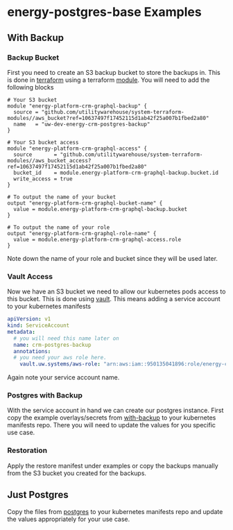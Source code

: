 # energy-postgres-base Examples

## With Backup
### Backup Bucket

First you need to create an S3 backup bucket to store the backups in. This is done in [terraform](https://github.com/utilitywarehouse/terraform/) using a terraform [module](https://github.com/utilitywarehouse/system-terraform-modules/tree/main/aws_bucket_access). You will need to add the following blocks

``` hcl
# Your S3 bucket
module "energy-platform-crm-graphql-backup" {
  source = "github.com/utilitywarehouse/system-terraform-modules//aws_bucket?ref=10637497f17452115d1ab42f25a007b1fbed2a80"
  name   = "uw-dev-energy-crm-postgres-backup"
}

# Your S3 bucket access
module "energy-platform-crm-graphql-access" {
  source       = "github.com/utilitywarehouse/system-terraform-modules//aws_bucket_access?ref=10637497f17452115d1ab42f25a007b1fbed2a80"
  bucket_id    = module.energy-platform-crm-graphql-backup.bucket.id
  write_access = true
}

# To output the name of your bucket
output "energy-platform-crm-graphql-bucket-name" {
  value = module.energy-platform-crm-graphql-backup.bucket
}

# To output the name of your role
output "energy-platform-crm-graphql-role-name" {
  value = module.energy-platform-crm-graphql-access.role
}
```

Note down the name of your role and bucket since they will be used later.

### Vault Access

Now we have an S3 bucket we need to allow our kubernetes pods access to this bucket. This is done using [vault](https://www.vaultproject.io/). This means adding a service account to your kubernetes manifests

``` yaml
apiVersion: v1
kind: ServiceAccount
metadata:
  # you will need this name later on
  name: crm-postgres-backup
  annotations:
  # you need your aws role here.
    vault.uw.systems/aws-role: "arn:aws:iam::950135041896:role/energy-crm-postgres-backup-bucket-rw"
```

Again note your service account name.

### Postgres with Backup

With the service account in hand we can create our postgres instance. First copy the example overlays/secrets from [with-backup](./with-backup) to your kubernetes manifests repo. There you will need to update the values for you specific use case.

### Restoration

Apply the restore manifest under examples or copy the backups manually from the S3 bucket you created for the backups.


## Just Postgres

Copy the files from [postgres](./postgres) to your kubernetes manifests repo and update the values appropriately for your use case.
